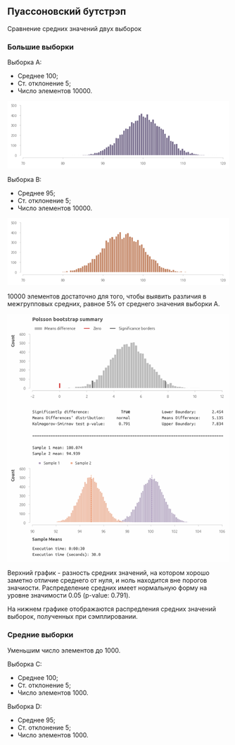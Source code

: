 ## Пуассоновский бутстрэп 
Cравнение средних значений двух выборок

### Большие выборки

Выборка А:
- Среднее 100;
- Ст. отклонение 5;
- Число элементов 10000.

<img src='img/a.png'>

Выборка B:
- Среднее 95;
- Ст. отклонение 5;
- Число элементов 10000.

<img src='img/b.png'>

10000 элементов достаточно для того, чтобы выявить различия в межгрупповых средних, равное 5% от среднего значения выборки А. <br>

<img src='img/poisson1.png'>

Верхний график - разность средних значений, на котором хорошо заметно отличие среднего от нуля, и ноль находится вне порогов значиости. 
Распределение средних имеет нормальную форму на уровне значимости 0.05 (p-value: 0.791).

На нижнем графике отображаются распредления средних значений выборок, полученных при сэмплировании.

### Средние выборки

Уменьшим число элементов до 1000.

Выборка С:
- Среднее 100;
- Ст. отклонение 5;
- Число элементов 1000.

Выборка D:
- Среднее 95;
- Ст. отклонение 5;
- Число элементов 1000.

















